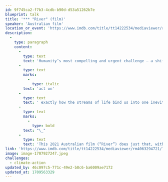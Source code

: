 ```yaml
---
id: 9f745ca2-f7b3-4cdb-b90d-d53a51262b7e
blueprint: talk
title: '*** "River" (film)'
speaker: 'Australian film'
location_or_event: 'https://www.imdb.com/title/tt14222534/mediaviewer/rm4063294721/?ref_=ext_shr_em'
description:
  -
    type: paragraph
    content:
      -
        type: text
        text: 'Humanity’s most compelling and urgent challenge — a shift that underpins all of our major crises — is to understand and appreciate and '
      -
        type: text
        marks:
          -
            type: italic
        text: 'act on'
      -
        type: text
        text: ' exactly how the streams of life bind us into one inevitable village.'
      -
        type: text
        marks:
          -
            type: bold
        text: "\_"
      -
        type: text
        text: 'This 2021 Australian film (“River”) does just that, with awesome beauty and wisdom.'
link: 'https://www.imdb.com/title/tt14222534/mediaviewer/rm4063294721/?ref_=ext_shr_em'
image: image-1707927247.jpeg
challenges:
  - climate-action
updated_by: 46c097c5-771c-49e2-b8c6-ba6009ae7172
updated_at: 1709563329
---
```

